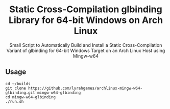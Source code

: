 <h1 align="center">
    Static Cross-Compilation glbinding Library for 64-bit Windows on Arch Linux
</h1>

<p align="center">
    Small Script to Automatically Build and Install a Static Cross-Compilation Variant of glbinding for 64-bit Windows Target on an Arch Linux Host using Mingw-w64
</p>

## Usage

    cd ~/builds
    git clone https://github.com/lyrahgames/archlinux-mingw-w64-glbinding.git mingw-w64-glbinding
    cd mingw-w64-glbinding
    ./run.sh

